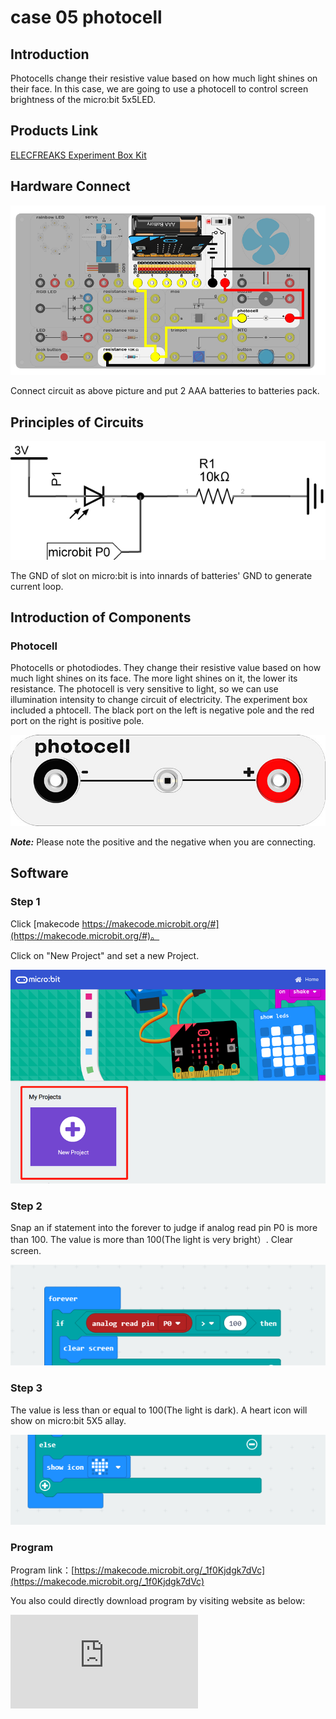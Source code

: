 # case 05 photocell

## Introduction ##

 Photocells change their resistive value based on how much light shines on their face. In this case, we are going to use a photocell to control screen brightness of the micro:bit 5x5LED.

## Products Link

[ELECFREAKS Experiment Box Kit](https://shop.elecfreaks.com/products/elecfreaks-experiment-box-kit-without-micro-bit-board?_pos=1&_sid=ac099db2f&_ss=r)

## Hardware Connect ##

![](./images/YlThssw.png)

 Connect circuit as above picture and put 2 AAA batteries to batteries pack.

## Principles of Circuits ##

![](./images/Baf6k1C.png)

 The GND of slot on micro:bit is into innards of batteries' GND to generate current loop.

## Introduction of Components ##

### Photocell ###
 Photocells or photodiodes. They change their resistive value based on how much light shines on its face. The more light shines on it, the lower its resistance. The photocell is very sensitive to light, so we can use illumination intensity to change circuit of electricity.
 The experiment box included a phtocell. The black port on the left is negative pole and the red port on the right is positive pole.

![](./images/E1kmQUI.jpg)

***Note:*** Please note the positive and the negative when you are connecting.

## Software

### Step 1

 Click [makecode https://makecode.microbit.org/#](https://makecode.microbit.org/#)。

 Click on "New Project" and set a new Project.

![](./images/t34k5Zb.png)

### Step 2

 Snap an if statement into the forever to judge if analog read pin P0 is more than 100.
 The value is more than 100(The light is very bright）.
 Clear screen.

![](./images/Ll1nPCC.png)

### Step 3

 The value is less than or equal to 100(The light is dark).
 A heart icon will show on micro:bit 5X5 allay.

![](./images/5WMWzWe.png)

### Program

 Program link：[https://makecode.microbit.org/_1f0Kjdgk7dVc](https://makecode.microbit.org/_1f0Kjdgk7dVc)

 You also could directly download program by visiting website as below:

<div
    style={{
        position: 'relative',
        paddingBottom: '60%',
        overflow: 'hidden',
    }}
>
    <iframe
        src="https://makecode.microbit.org/_1f0Kjdgk7dVc"
        frameborder="0"
        sandbox="allow-popups allow-forms allow-scripts allow-same-origin"
        style={{
            position: 'absolute',
            width: '100%',
            height: '100%',
        }}
    />
</div>


## Result

 When the light becomes dark, a heart icon shows.

![](./images/C577PsC.gif)

## Think



## Questions



## More Infromation
